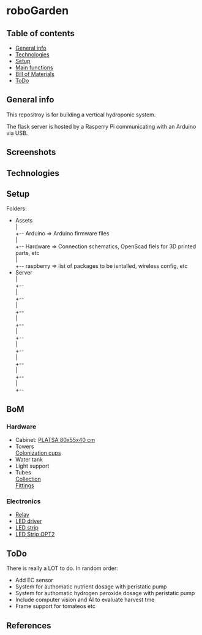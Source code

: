 # roboGarden


## Table of contents
* [General info](#general-info)
* [Technologies](#technologies)
* [Setup](#setup)
* [Main functions](#Main-Functions)
* [Bill of Materials](#BoM)
* [ToDo](#ToDo)

## General info
This repositroy is for building a vertical hydroponic system.

The flask server is hosted by a Rasperry Pi communicating with an Arduino via USB.


## Screenshots


## Technologies

## Setup
Folders:  
- Assets  
  |  
  +-- Arduino   => Arduino firmware files  
  |  
  +-- Hardware  => Connection schematics, OpenScad fiels for 3D printed parts, etc  
  |  
  +-- raspberry => list of packages to be isntalled, wireless config, etc  
- Server  
  |  
  +--  
  |  
  +--  
  |  
  +--  
  |  
  +--  
  |  
  +--  
  |  
  +--  
  |  
  +--  
  |  
  +--  
  |  
  +--  


## BoM
### Hardware
* Cabinet:  [PLATSA 80x55x40 cm](https://www.ikea.com/ch/it/p/platsa-struttura-bianco-10330948/)
*  Towers  
  [Colonization cups](https://www.aliexpress.com/item/32857138128.html?spm=2114.12010612.8148356.69.77e049a6AKkXlr)  
*  Water tank  
*  Light support  
*  Tubes  
  [Collection](https://www.edileehobby.ch/giardinaggio-tecnica/irrigazione/tubi-per-lacqua/tubi-da-giardino-al-metro/gardena-tubo-25x35mm-plu1816/p/5963080)  
  [Fittings](https://www.aliexpress.com/item/32918523811.html?spm=a2g0s.9042311.0.0.51ab4c4dCGgKiC)  
### Electronics    
*  [Relay](https://www.aliexpress.com/item/32444992490.html?spm=2114.12010612.8148356.35.4409469aTo8NwN)  
*  [LED driver](https://www.aliexpress.com/item/32858168662.html?spm=a2g0s.9042311.0.0.27424c4d7wl3sN)  
*  [LED strip](https://www.aliexpress.com/item/1599651146.html?spm=a2g0s.9042311.0.0.27424c4d7wl3sN)  
*  [LED Strip OPT2](https://www.aliexpress.com/item/4001228860479.html?spm=a2g0s.9042311.0.0.27424c4d7wl3sN)  

## ToDo
There is really a LOT to do. In random order:  
* Add EC sensor
* System for authomatic nutrient dosage with peristatic pump
* System for authomatic hydrogen peroxide dosage with peristatic pump
* Include computer vision and AI to evaluate harvest tme
* Frame support for tomateos etc


## References
